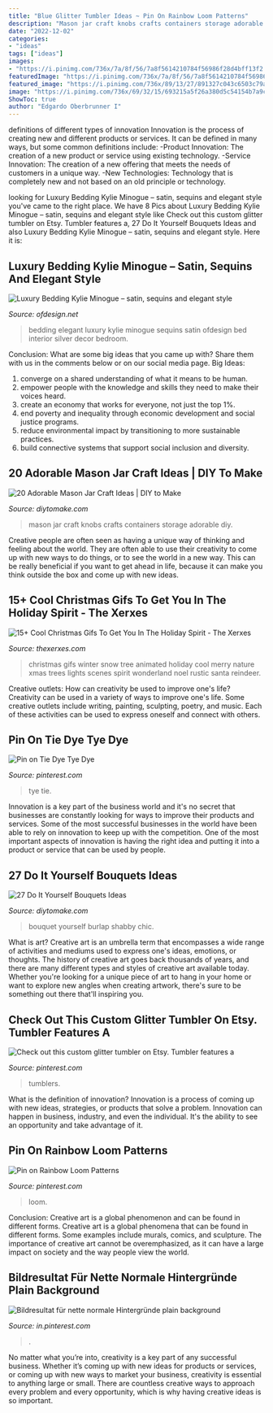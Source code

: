 ```yaml
---
title: "Blue Glitter Tumbler Ideas ~ Pin On Rainbow Loom Patterns"
description: "Mason jar craft knobs crafts containers storage adorable diy"
date: "2022-12-02"
categories:
- "ideas"
tags: ["ideas"]
images:
- "https://i.pinimg.com/736x/7a/8f/56/7a8f5614210784f56986f28d4bff13f2.jpg"
featuredImage: "https://i.pinimg.com/736x/7a/8f/56/7a8f5614210784f56986f28d4bff13f2.jpg"
featured_image: "https://i.pinimg.com/736x/89/13/27/891327c043c6503c79aca37fa4410ff1.jpg"
image: "https://i.pinimg.com/736x/69/32/15/693215a5f26a380d5c54154b7a9c7c2f.jpg"
ShowToc: true
author: "Edgardo Oberbrunner I"
---
```



definitions of different types of innovation
Innovation is the process of creating new and different products or services. It can be defined in many ways, but some common definitions include: 
-Product Innovation: The creation of a new product or service using existing technology.
-Service Innovation: The creation of a new offering that meets the needs of customers in a unique way.
-New Technologies: Technology that is completely new and not based on an old principle or technology.

	

		
looking for Luxury Bedding Kylie Minogue – satin, sequins and elegant style you've came to the right place. We have 8 Pics about Luxury Bedding Kylie Minogue – satin, sequins and elegant style like Check out this custom glitter tumbler on Etsy. Tumbler features a, 27 Do It Yourself Bouquets Ideas and also Luxury Bedding Kylie Minogue – satin, sequins and elegant style. Here it is:
		
    
## Luxury Bedding Kylie Minogue – Satin, Sequins And Elegant Style

<img loading=lazy src="http://www.ofdesign.net/wp-content/uploads/files/5/2/1/luxury-bedding-kylie-minogue-satin-sequins-and-elegant-style-21-521.jpg" onerror="this.onerror=null;this.src='https://tse4.mm.bing.net/th?id=OIP.Bh9eEFspuEWbaLQvlicPrQHaHa&amp;pid=15.1';" alt="Luxury Bedding Kylie Minogue – satin, sequins and elegant style">

_Source: ofdesign.net_

>bedding elegant luxury kylie minogue sequins satin ofdesign bed interior silver decor bedroom. 

	

Conclusion: What are some big ideas that you came up with? Share them with us in the comments below or on our social media page.
Big Ideas:
1. converge on a shared understanding of what it means to be human. 
2. empower people with the knowledge and skills they need to make their voices heard. 
3. create an economy that works for everyone, not just the top 1%. 
4. end poverty and inequality through economic development and social justice programs. 
5. reduce environmental impact by transitioning to more sustainable practices. 
6. build connective systems that support social inclusion and diversity. 

    
## 20 Adorable Mason Jar Craft Ideas | DIY To Make

<img loading=lazy src="http://www.diytomake.com/wp-content/uploads/2016/12/Mason-Jar-Food-Jar.jpg" onerror="this.onerror=null;this.src='https://tse4.mm.bing.net/th?id=OIP.JWgIBh-vAZb8i0HZlETplwHaJy&amp;pid=15.1';" alt="20 Adorable Mason Jar Craft Ideas | DIY to Make">

_Source: diytomake.com_

>mason jar craft knobs crafts containers storage adorable diy. 

	

Creative people are often seen as having a unique way of thinking and feeling about the world. They are often able to use their creativity to come up with new ways to do things, or to see the world in a new way. This can be really beneficial if you want to get ahead in life, because it can make you think outside the box and come up with new ideas.

    
## 15+ Cool Christmas Gifs To Get You In The Holiday Spirit - The Xerxes

<img loading=lazy src="http://thexerxes.com/wp-content/uploads/2015/11/5.gif" onerror="this.onerror=null;this.src='https://tse2.mm.bing.net/th?id=OIP.PVex8U_s6h5l7VahafiDxAAAAA&amp;pid=15.1';" alt="15+ Cool Christmas Gifs To Get You In The Holiday Spirit - The Xerxes">

_Source: thexerxes.com_

>christmas gifs winter snow tree animated holiday cool merry nature xmas trees lights scenes spirit wonderland noel rustic santa reindeer. 

	

Creative outlets: How can creativity be used to improve one's life?
Creativity can be used in a variety of ways to improve one's life. Some creative outlets include writing, painting, sculpting, poetry, and music. Each of these activities can be used to express oneself and connect with others.

    
## Pin On Tie Dye Tye Dye

<img loading=lazy src="https://i.pinimg.com/736x/69/32/15/693215a5f26a380d5c54154b7a9c7c2f.jpg" onerror="this.onerror=null;this.src='https://tse4.mm.bing.net/th?id=OIP.wRcTHMMzKmMILt5oC_EeygHaMu&amp;pid=15.1';" alt="Pin on Tie Dye Tye Dye">

_Source: pinterest.com_

>tye tie. 

	

Innovation is a key part of the business world and it's no secret that businesses are constantly looking for ways to improve their products and services. Some of the most successful businesses in the world have been able to rely on innovation to keep up with the competition. One of the most important aspects of innovation is having the right idea and putting it into a product or service that can be used by people.

    
## 27 Do It Yourself Bouquets Ideas

<img loading=lazy src="https://www.diytomake.com/wp-content/uploads/2017/01/Large-Burlap-Bouquet.jpg" onerror="this.onerror=null;this.src='https://tse4.mm.bing.net/th?id=OIP.UTp53G9ujeeuJuec9l8SNQHaJ4&amp;pid=15.1';" alt="27 Do It Yourself Bouquets Ideas">

_Source: diytomake.com_

>bouquet yourself burlap shabby chic. 

	

What is art?
Creative art is an umbrella term that encompasses a wide range of activities and mediums used to express one's ideas, emotions, or thoughts. The history of creative art goes back thousands of years, and there are many different types and styles of creative art available today. Whether you're looking for a unique piece of art to hang in your home or want to explore new angles when creating artwork, there's sure to be something out there that'll inspiring you.

    
## Check Out This Custom Glitter Tumbler On Etsy. Tumbler Features A

<img loading=lazy src="https://i.pinimg.com/736x/89/13/27/891327c043c6503c79aca37fa4410ff1.jpg" onerror="this.onerror=null;this.src='https://tse1.mm.bing.net/th?id=OIP.LchhZULIWWGhauMlRaYWYwHaKe&amp;pid=15.1';" alt="Check out this custom glitter tumbler on Etsy. Tumbler features a">

_Source: pinterest.com_

>tumblers. 

	

What is the definition of innovation?
Innovation is a process of coming up with new ideas, strategies, or products that solve a problem. Innovation can happen in business, industry, and even the individual. It's the ability to see an opportunity and take advantage of it.

    
## Pin On Rainbow Loom Patterns

<img loading=lazy src="https://i.pinimg.com/736x/9d/c7/93/9dc793f73f1266f958c0b653078df818--glitter-rainbow-loom-patterns.jpg" onerror="this.onerror=null;this.src='https://tse1.mm.bing.net/th?id=OIP.KvoqIY3jzyOej7UEwGVgCAHaJ6&amp;pid=15.1';" alt="Pin on Rainbow Loom Patterns">

_Source: pinterest.com_

>loom. 

	

Conclusion: Creative art is a global phenomenon and can be found in different forms.
Creative art is a global phenomena that can be found in different forms. Some examples include murals, comics, and sculpture. The importance of creative art cannot be overemphasized, as it can have a large impact on society and the way people view the world.

    
## Bildresultat Für Nette Normale Hintergründe Plain Background

<img loading=lazy src="https://i.pinimg.com/736x/7a/8f/56/7a8f5614210784f56986f28d4bff13f2.jpg" onerror="this.onerror=null;this.src='https://tse3.mm.bing.net/th?id=OIP.dTfBsD-QOpZLm5KbPwHiMgHaN2&amp;pid=15.1';" alt="Bildresultat für nette normale Hintergründe plain background">

_Source: in.pinterest.com_

>. 

	

No matter what you’re into, creativity is a key part of any successful business. Whether it’s coming up with new ideas for products or services, or coming up with new ways to market your business, creativity is essential to anything large or small. There are countless creative ways to approach every problem and every opportunity, which is why having creative ideas is so important.

